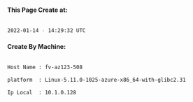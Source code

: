 
   
#### This Page Create at:

```bash

2022-01-14 - 14:29:32 UTC

```

#### Create By Machine:

```bash

Host Name : fv-az123-508

platform  : Linux-5.11.0-1025-azure-x86_64-with-glibc2.31

Ip Local  : 10.1.0.128

```

